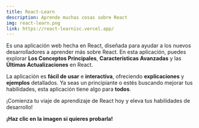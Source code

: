 ```yaml
---
title: React-Learn
description: Aprende muchas cosas sobre React
img: react-learn.png
link: https://react-learnisc.vercel.app/
---
```

Es una aplicación web hecha en React, diseñada para ayudar a los nuevos desarrolladores a aprender más sobre React. En esta aplicación, puedes explorar **Los Conceptos Principales**, **Características Avanzadas** y las **Últimas Actualizaciones** en React.

La aplicación es **fácil de usar** e **interactiva**, ofreciendo **explicaciones** y **ejemplos** detallados. Ya seas un principiante o estés buscando mejorar tus habilidades, esta aplicación tiene algo para **todos**.

¡Comienza tu viaje de aprendizaje de React hoy y eleva tus habilidades de desarrollo!

**¡Haz clic en la imagen si quieres probarla!**
